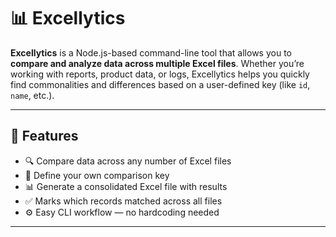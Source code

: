 # 📊 Excellytics

**Excellytics** is a Node.js-based command-line tool that allows you to **compare and analyze data across multiple Excel files**. Whether you’re working with reports, product data, or logs, Excellytics helps you quickly find commonalities and differences based on a user-defined key (like `id`, `name`, etc.).

---

## 🚀 Features

- 🔍 Compare data across any number of Excel files
- 📌 Define your own comparison key
- 📊 Generate a consolidated Excel file with results
- ✅ Marks which records matched across all files
- ⚙️ Easy CLI workflow — no hardcoding needed

---
